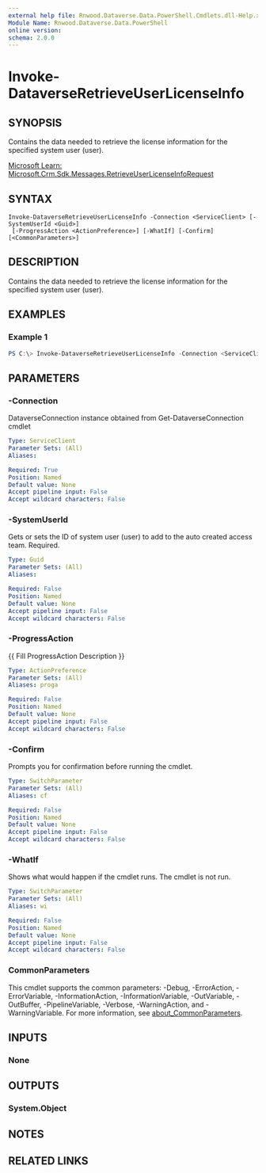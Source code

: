 ```yaml
---
external help file: Rnwood.Dataverse.Data.PowerShell.Cmdlets.dll-Help.xml
Module Name: Rnwood.Dataverse.Data.PowerShell
online version:
schema: 2.0.0
---
```


# Invoke-DataverseRetrieveUserLicenseInfo

## SYNOPSIS
Contains the data needed to retrieve the license information for the specified system user (user).

[Microsoft Learn: Microsoft.Crm.Sdk.Messages.RetrieveUserLicenseInfoRequest](https://learn.microsoft.com/dotnet/api/Microsoft.Crm.Sdk.Messages.RetrieveUserLicenseInfoRequest)

## SYNTAX

```
Invoke-DataverseRetrieveUserLicenseInfo -Connection <ServiceClient> [-SystemUserId <Guid>]
 [-ProgressAction <ActionPreference>] [-WhatIf] [-Confirm] [<CommonParameters>]
```

## DESCRIPTION
Contains the data needed to retrieve the license information for the specified system user (user).

## EXAMPLES

### Example 1
```powershell
PS C:\> Invoke-DataverseRetrieveUserLicenseInfo -Connection <ServiceClient> -SystemUserId <Guid>
```

## PARAMETERS

### -Connection
DataverseConnection instance obtained from Get-DataverseConnection cmdlet

```yaml
Type: ServiceClient
Parameter Sets: (All)
Aliases:

Required: True
Position: Named
Default value: None
Accept pipeline input: False
Accept wildcard characters: False
```

### -SystemUserId
Gets or sets the ID of system user (user) to add to the auto created access team. Required.

```yaml
Type: Guid
Parameter Sets: (All)
Aliases:

Required: False
Position: Named
Default value: None
Accept pipeline input: False
Accept wildcard characters: False
```

### -ProgressAction
{{ Fill ProgressAction Description }}

```yaml
Type: ActionPreference
Parameter Sets: (All)
Aliases: proga

Required: False
Position: Named
Default value: None
Accept pipeline input: False
Accept wildcard characters: False
```

### -Confirm
Prompts you for confirmation before running the cmdlet.

```yaml
Type: SwitchParameter
Parameter Sets: (All)
Aliases: cf

Required: False
Position: Named
Default value: None
Accept pipeline input: False
Accept wildcard characters: False
```

### -WhatIf
Shows what would happen if the cmdlet runs. The cmdlet is not run.

```yaml
Type: SwitchParameter
Parameter Sets: (All)
Aliases: wi

Required: False
Position: Named
Default value: None
Accept pipeline input: False
Accept wildcard characters: False
```

### CommonParameters
This cmdlet supports the common parameters: -Debug, -ErrorAction, -ErrorVariable, -InformationAction, -InformationVariable, -OutVariable, -OutBuffer, -PipelineVariable, -Verbose, -WarningAction, and -WarningVariable. For more information, see [about_CommonParameters](http://go.microsoft.com/fwlink/?LinkID=113216).

## INPUTS

### None
## OUTPUTS

### System.Object
## NOTES

## RELATED LINKS
